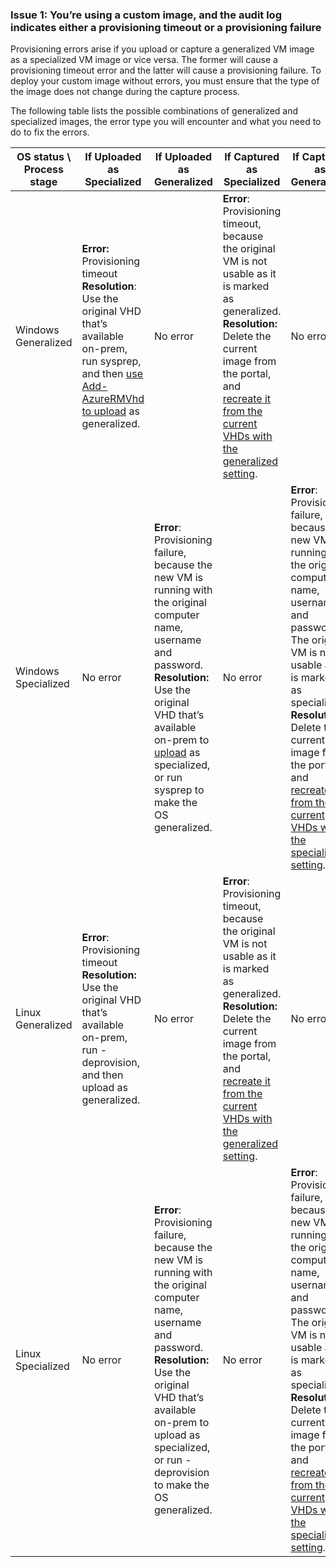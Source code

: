 ### Issue 1: You’re using a custom image, and the audit log indicates either a provisioning timeout or a provisioning failure

Provisioning errors arise if you upload or capture a generalized VM image as a specialized VM image or vice versa. The former will cause a provisioning timeout error and the latter will cause a provisioning failure. To deploy your custom image without errors, you must ensure that the type of the image does not change during the capture process.

The following table lists the possible combinations of generalized and specialized images, the error type you will encounter and what you need to do to fix the errors.

| OS status \ Process stage | If Uploaded as Specialized                                                                                                               | If Uploaded as Generalized                                                                                                                                                                                                                             | If Captured as Specialized                                                                                                                                                                                                   | If Captured as Generalized                                                                                                                                                                                                                                                                                 |
|---------------------------|------------------------------------------------------------------------------------------------------------------------------------------|--------------------------------------------------------------------------------------------------------------------------------------------------------------------------------------------------------------------------------------------------------|------------------------------------------------------------------------------------------------------------------------------------------------------------------------------------------------------------------------------|------------------------------------------------------------------------------------------------------------------------------------------------------------------------------------------------------------------------------------------------------------------------------------------------------------|
| Windows Generalized       | <strong>Error:</strong> Provisioning timeout<br /><strong>Resolution</strong>: Use the original VHD that’s available on-prem, run sysprep, and then <a href="https://msdn.microsoft.com/library/mt603554.aspx/">use Add-AzureRMVhd to upload</a> as generalized.      | No error                                                                                                                                                                                                                                               | <strong>Error</strong>: Provisioning timeout, because the original VM is not usable as it is marked as generalized.<br /><strong>Resolution:</strong> Delete the current image from the portal, and <a href="https://azure.microsoft.com/documentation/articles/virtual-machines-windows-capture-image/">recreate it from the current VHDs with the generalized setting</a>. | No error                                                                                                                                                                                                                                                                                                   |
| Windows Specialized       | No error                                                                                                                                 | <strong>Error</strong>: Provisioning failure, because the new VM is running with the original computer name, username and password.<br /><strong>Resolution:</strong> Use the original VHD that’s available on-prem to <a href="https://msdn.microsoft.com/library/mt603554.aspx/">upload</a> as specialized, or run sysprep to make the OS generalized.      | No error                                                                                                                                                                                                                     | <strong>Error</strong>: Provisioning failure, because the new VM is running with the original computer name, username and password. The original VM is not usable as it is marked as specialized.<br /><strong>Resolution:</strong> Delete the current image from the portal, and <a href="https://azure.microsoft.com/documentation/articles/virtual-machines-windows-capture-image/">recreate it from the current VHDs with the specialized setting</a>. |
| Linux Generalized         | <strong>Error</strong>: Provisioning timeout<br /><strong>Resolution:</strong> Use the original VHD that’s available on-prem, run -deprovision, and then upload as generalized. | No error                                                                                                                                                                                                                                               | <strong>Error</strong>: Provisioning timeout, because the original VM is not usable as it is marked as generalized.<br /><strong>Resolution:</strong> Delete the current image from the portal, and <a href="https://azure.microsoft.com/documentation/articles/virtual-machines-linux-capture-image/">recreate it from the current VHDs with the generalized setting</a>. | No error                                                                                                                                                                                                                                                                                                   |
| Linux Specialized         | No error                                                                                                                                 | <strong>Error</strong>: Provisioning failure, because the new VM is running with the original computer name, username and password.<br /><strong>Resolution:</strong> Use the original VHD that’s available on-prem to upload as specialized, or run -deprovision to make the OS generalized. | No error                                                                                                                                                                                                                     | <strong>Error</strong>: Provisioning failure, because the new VM is running with the original computer name, username and password. The original VM is not usable as it is marked as specialized.<br /><strong>Resolution:</strong> Delete the current image from the portal, and <a href="https://azure.microsoft.com/documentation/articles/virtual-machines-linux-capture-image/">recreate it from the current VHDs with the specialized setting</a>. |
